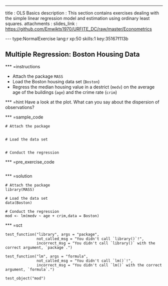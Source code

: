 ---
title       : OLS Basics 
description : This section contains exercises dealing with the simple linear regression model and estimation using ordinary least squares. 
attachments :
  slides_link : https://github.com/Emwikts1970/URFITE_DC/raw/master/Econometrics

--- type:NormalExercise lang:r xp:50 skills:1 key:35167f113b
## Multiple Regression: Boston Housing Data

*** =instructions
- Attach the package `MASS`
- Load the Boston housing data set (`Boston`)
- Regress the median housing value in a destrict (`medv`) on the average age of the buildings (`age`) and the crime rate (`crim`) 


*** =hint
Have a look at the plot. What can you say about the dispersion of observations?

*** =sample_code
```{r}
# Attach the package


# Load the data set   


# Conduct the regression

```

*** =pre_exercise_code
```{r}
```

*** =solution
```{r}
# Attach the package
library(MASS)

# Load the data set   
data(Boston)

# Conduct the regression
mod <- lm(medv ~ age + crim,data = Boston)
```


*** =sct
```{r}
test_function("library", args = "package",
              not_called_msg = "You didn't call `library()`!",
              incorrect_msg = "You didn't call `library()` with the correct argument, `package`.")

test_function("lm", args = "formula",
              not_called_msg = "You didn't call `lm()`!",
              incorrect_msg = "You didn't call `lm()` with the correct argument, `formula`.")

test_object("mod")
```
